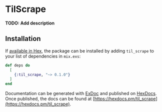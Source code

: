 # TilScrape

**TODO: Add description**

## Installation

If [available in Hex](https://hex.pm/docs/publish), the package can be installed
by adding `til_scrape` to your list of dependencies in `mix.exs`:

```elixir
def deps do
  [
    {:til_scrape, "~> 0.1.0"}
  ]
end
```

Documentation can be generated with [ExDoc](https://github.com/elixir-lang/ex_doc)
and published on [HexDocs](https://hexdocs.pm). Once published, the docs can
be found at [https://hexdocs.pm/til_scrape](https://hexdocs.pm/til_scrape).

